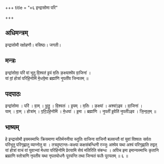 +++
title = "०६ इन्द्रासोमा परि"

+++
## अधिमन्त्रम्
इन्द्रासोमौ रक्षोहणौ। वसिष्ठः। जगती।

## मन्त्रः
इन्द्रा॑सोमा॒ परि॑ वां भूतु वि॒श्वत॑ इ॒यं म॒तिः क॒क्ष्याश्वे॑व वा॒जिना॑ ।  
यां वां॒ होत्रां॑ परिहि॒नोमि॑ मे॒धये॒मा ब्रह्मा॑णि नृ॒पती॑व जिन्वतम् ॥

## पदपाठः
इन्द्रा॑सोमा । परि॑ । वा॒म् । भू॒तु॒ । वि॒श्वतः॑ । इ॒यम् । म॒तिः । क॒क्ष्या॑ । अश्वा॑ऽइव । वा॒जिना॑ ।  
याम् । वा॒म् । होत्रा॑म् । प॒रि॒ऽहि॒नोमि॑ । मे॒धया॑ । इ॒मा । ब्रह्मा॑णि । नृ॒पती॑ इ॒वेति॑ नृ॒पती॑ऽइव । जि॒न्व॒त॒म् ॥

## भाष्यम्
हे इन्द्रासोमौ इयमस्माभिः क्रियमाणा मतिर्मननीया स्तुतिः वाजिना वाजिनौ बलवन्तौ वां युवां विश्वतः सर्वतः परिभूतु परिगृह्णातु व्याप्नोतु वा । तत्रदृष्टान्तः-कक्ष्या कक्षसंबन्धिनी रज्जुः अश्वेव यथा अश्वं परिगृह्णाति तद्वत् यां होत्रां वाचं वां युवाभ्यां मेधया परिहिनोमि प्रेरयामि सेयं मतिरिति संबन्धः । अपिच इमा इमान्यस्माभिः कृतानि ब्रह्माणि स्तोत्राणि नृपतीव यथा नृपतयोधनैः पूरयन्ति तथा जिन्वतं फलैः पूरयतम् ॥ ६ ॥